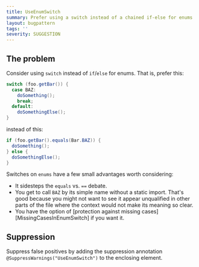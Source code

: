 ```yaml
---
title: UseEnumSwitch
summary: Prefer using a switch instead of a chained if-else for enums
layout: bugpattern
tags: ''
severity: SUGGESTION
---
```


<!--
*** AUTO-GENERATED, DO NOT MODIFY ***
To make changes, edit the @BugPattern annotation or the explanation in docs/bugpattern.
-->


## The problem
Consider using `switch` instead of `if`/`else` for enums. That is, prefer this:

```java
switch (foo.getBar()) {
  case BAZ:
    doSomething();
    break;
  default:
    doSomethingElse();
}
```

instead of this:

```java
if (foo.getBar().equals(Bar.BAZ)) {
  doSomething();
} else {
  doSomethingElse();
}
```

Switches on `enums` have a few small advantages worth considering:

*   It sidesteps the `equals` vs. `==` debate.
*   You get to call `BAZ` by its simple name without a static import. That's
    good because you might not want to see it appear unqualified in other parts
    of the file where the context would not make its meaning so clear.
*   You have the option of
    [protection against missing cases][MissingCasesInEnumSwitch] if you want it.

[`MissingCasesInEnumSwitch`]: https:errorprone.info/bugpattern/MissingCasesInEnumSwitch

## Suppression
Suppress false positives by adding the suppression annotation `@SuppressWarnings("UseEnumSwitch")` to the enclosing element.
